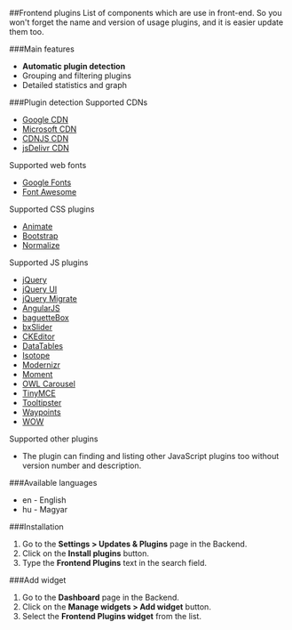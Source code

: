 ##Frontend plugins
List of components which are use in front-end. So you won't forget the name and version of usage plugins, and it is easier update them too.

###Main features
* __Automatic plugin detection__
* Grouping and filtering plugins
* Detailed statistics and graph

###Plugin detection
Supported CDNs
* [Google CDN](https://developers.google.com/speed/libraries)
* [Microsoft CDN](https://www.asp.net)
* [CDNJS CDN](https://cdnjs.com)
* [jsDelivr CDN](https://www.jsdelivr.com)

Supported web fonts
* [Google Fonts](https://www.google.com/fonts)
* [Font Awesome](http://fontawesome.io/icons)

Supported CSS plugins
* [Animate](https://daneden.github.io/animate.css)
* [Bootstrap](http://getbootstrap.com)
* [Normalize](https://necolas.github.io/normalize.css)

Supported JS plugins
* [jQuery](http://jquery.com)
* [jQuery UI](http://jqueryui.com)
* [jQuery Migrate](https://github.com/jquery/jquery-migrate)
* [AngularJS](https://angularjs.org)
* [baguetteBox](https://feimosi.github.io/baguetteBox.js)
* [bxSlider](http://bxslider.com)
* [CKEditor](http://ckeditor.com)
* [DataTables](https://datatables.net)
* [Isotope](http://isotope.metafizzy.co)
* [Modernizr](https://modernizr.com)
* [Moment](http://momentjs.com)
* [OWL Carousel](http://www.owlgraphic.com/owlcarousel)
* [TinyMCE](https://www.tinymce.com)
* [Tooltipster](http://iamceege.github.io/tooltipster)
* [Waypoints](http://imakewebthings.com/waypoints)
* [WOW](http://mynameismatthieu.com/WOW)

Supported other plugins
* The plugin can finding and listing other JavaScript plugins too without version number and description.

###Available languages
* en - English
* hu - Magyar

###Installation
1. Go to the __Settings > Updates & Plugins__ page in the Backend.
1. Click on the __Install plugins__ button.
1. Type the __Frontend Plugins__ text in the search field.

###Add widget
1. Go to the __Dashboard__ page in the Backend.
1. Click on the __Manage widgets > Add widget__ button.
1. Select the __Frontend Plugins widget__ from the list.
